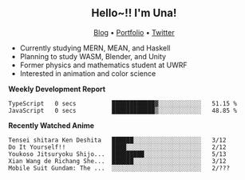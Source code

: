<h2 align="center">
  Hello~!! I'm Una!
</h2>

<p align="center">
  <a href="https://anarchy.website/">Blog</a> &bull;
  <a href="https://una-ada.github.io/">Portfolio</a> &bull;
  <a href="https://twitter.com/xn__z7x">Twitter</a>
</p>

- Currently studying MERN, MEAN, and Haskell
- Planning to study WASM, Blender, and Unity
- Former physics and mathematics student at UWRF
- Interested in animation and color science

**Weekly Development Report**

<!--START_SECTION:waka-->

```text
TypeScript   0 secs          ████████████▓░░░░░░░░░░░░   51.15 %
JavaScript   0 secs          ████████████▒░░░░░░░░░░░░   48.85 %
```

<!--END_SECTION:waka-->

**Recently Watched Anime**

<!-- RECENT-ANIME:START -->

    Tensei shitara Ken Deshita   ██████░░░░░░░░░░░░░░░░░░░   3/12
    Do It Yourself!!             ████░░░░░░░░░░░░░░░░░░░░░   2/12
    Youkoso Jitsuryoku Shijo...  █████████░░░░░░░░░░░░░░░░   5/13
    Xian Wang de Richang She...  ██████░░░░░░░░░░░░░░░░░░░   3/12
    Mobile Suit Gundam: The ...  ░░░░░░░░░░░░░░░░░░░░░░░░░   2/???
<!-- RECENT-ANIME:END -->
